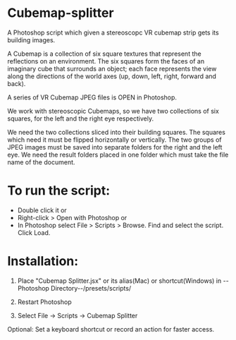 # Cubemap-splitter
A Photoshop script which given a stereoscopc VR cubemap strip gets its building images.

A Cubemap is a collection of six square textures that represent the reflections on an environment. The six squares form the faces of an imaginary cube that surrounds an object; each face represents the view along the directions of the world axes (up, down, left, right, forward and back).

A series of VR Cubemap JPEG files is OPEN in Photoshop.

We work with stereoscopic Cubemaps, so we have two collections of six squares, for the left and the right eye respectively.

We need the two collections sliced into their building squares. The squares which need it must be flipped horizontally or vertically. 
The two groups of JPEG images must be saved into separate folders for the right and the left eye.
We need the result folders placed in one folder which must take the file name of the document.

# To run the script:
 - Double click it
or
 - Right-click > Open with Photoshop
or
 - In Photoshop select File > Scripts > Browse. Find and select the script. Click Load.

# Installation:
 1. Place "Cubemap Splitter.jsx" or its alias(Mac) or shortcut(Windows) in --Photoshop Directory--/presets/scripts/

 2. Restart Photoshop

 3. Select File -> Scripts -> Cubemap Splitter

 Optional: Set a keyboard shortcut or record an action for faster access.

